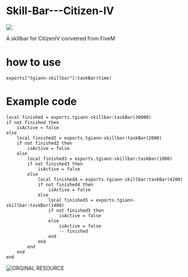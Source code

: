 # Skill-Bar---Citizen-IV
![](https://forum.cfx.re/uploads/default/original/4X/c/9/a/c9a118f6603bf9a22c6b48575f08f6b2ff954236.png)

A skillbar for CitizenIV convetred from FiveM


# how to use

`exports["tgiann-skillbar"]:taskBar(time)`

# Example code

```
local finished = exports.tgiann-skillbar:taskBar(30000)
if not finished then
    isActive = false
else
    local finished2 = exports.tgiann-skillbar:taskBar(2000)
    if not finished2 then
        isActive = false
    else
        local finished3 = exports.tgiann-skillbar:taskBar(1000)
        if not finished3 then
            isActive = false
        else
            local finished4 = exports.tgiann-skillbar:taskBar(4200)
            if not finished4 then
                isActive = false
            else
                local finished5 = exports.tgiann-skillbar:taskBar(1400)
                if not finished5 then
                    isActive = false
                else
                    isActive = false
                    -- finished
                end
            end
        end
    end
end
```
![ORGINAL RESOURCE](https://github.com/TGIANN/fivem-tgiann-skillbar)
